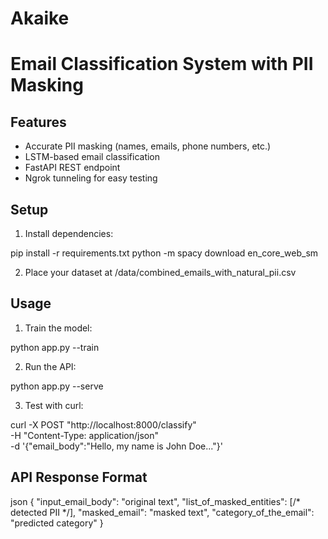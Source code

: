 # Akaike

# Email Classification System with PII Masking

## Features
- Accurate PII masking (names, emails, phone numbers, etc.)
- LSTM-based email classification
- FastAPI REST endpoint
- Ngrok tunneling for easy testing

## Setup
1. Install dependencies:

pip install -r requirements.txt
python -m spacy download en_core_web_sm

2. Place your dataset at /data/combined_emails_with_natural_pii.csv

## Usage
1. Train the model:
   
python app.py --train

2. Run the API:

python app.py --serve

3. Test with curl:

curl -X POST "http://localhost:8000/classify" \
-H "Content-Type: application/json" \
-d '{"email_body":"Hello, my name is John Doe..."}'


## API Response Format

json
{
  "input_email_body": "original text",
  "list_of_masked_entities": [/* detected PII */],
  "masked_email": "masked text",
  "category_of_the_email": "predicted category"
}
